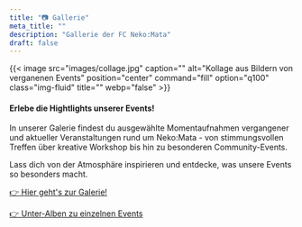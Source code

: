 ```yaml
---
title: "📷 Gallerie"
meta_title: ""
description: "Gallerie der FC Neko:Mata"
draft: false
---
```


{{< image src="images/collage.jpg" caption="" alt="Kollage aus Bildern von verganenen Events" position="center" command="fill" option="q100" class="img-fluid" title="" webp="false" >}}

#### Erlebe die Hightlights unserer Events!

In unserer Galerie findest du ausgewählte Momentaufnahmen vergangener und aktueller Veranstaltungen rund um Neko:Mata - von stimmungsvollen Treffen über kreative Workshop bis hin zu besonderen Community-Events.

Lass dich von der Atmosphäre inspirieren und entdecke, was unsere Events so besonders macht.

[👉 Hier geht's zur Galerie!](https://img.electronicping.net/album/Final-Fantasy-XIV-Neko%3AMata.28i)

[👉 Unter-Alben zu einzelnen Events](https://img.electronicping.net/album/Final-Fantasy-XIV-Neko%3AMata.28i/sub/?sort=name_asc)